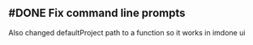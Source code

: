 ## #DONE Fix command line prompts

Also changed defaultProject path to a function so it works in imdone ui

<!-- 
  #task
  created:2023-09-30T19:45:01.500Z
  group:"Ungrouped Tasks"
  story-id:Add-a-command-to-show-defaults
  task-id:lGkFg
order:0 completed:2023-10-01T17:34:03.848Z
archived:true
archivedAt:2024-10-30T22:38:06-04:00
originalPath:backlog/stories/Add-a-command-to-show-defaults/tasks/Fix-command-line-prompts.md
originalLine:1
-->


